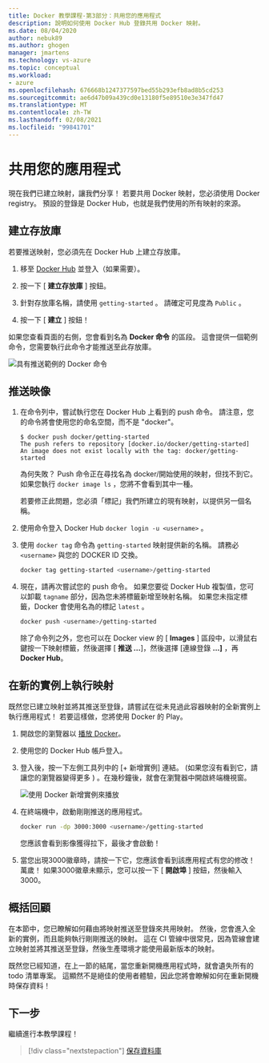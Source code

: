 ```yaml
---
title: Docker 教學課程-第3部分：共用您的應用程式
description: 說明如何使用 Docker Hub 登錄共用 Docker 映射。
ms.date: 08/04/2020
author: nebuk89
ms.author: ghogen
manager: jmartens
ms.technology: vs-azure
ms.topic: conceptual
ms.workload:
- azure
ms.openlocfilehash: 676668b1247377597bed55b293efb8ad8b5cd253
ms.sourcegitcommit: ae6d47b09a439cd0e13180f5e89510e3e347fd47
ms.translationtype: MT
ms.contentlocale: zh-TW
ms.lasthandoff: 02/08/2021
ms.locfileid: "99841701"
---
```

# <a name="share-your-app"></a>共用您的應用程式

現在我們已建立映射，讓我們分享！ 若要共用 Docker 映射，您必須使用 Docker registry。 預設的登錄是 Docker Hub，也就是我們使用的所有映射的來源。

## <a name="create-a-repo"></a>建立存放庫

若要推送映射，您必須先在 Docker Hub 上建立存放庫。

1. 移至 [Docker Hub](https://hub.docker.com) 並登入（如果需要）。

1. 按一下 [ **建立存放庫** ] 按鈕。

1. 針對存放庫名稱，請使用 `getting-started` 。 請確定可見度為 `Public` 。

1. 按一下 [ **建立** ] 按鈕！

如果您查看頁面的右側，您會看到名為 **Docker 命令** 的區段。 這會提供一個範例命令，您需要執行此命令才能推送至此存放庫。

![具有推送範例的 Docker 命令](media/push-command.png)

## <a name="push-the-image"></a>推送映像

1. 在命令列中，嘗試執行您在 Docker Hub 上看到的 push 命令。 請注意，您的命令將會使用您的命名空間，而不是 "docker"。

    ```plaintext
    $ docker push docker/getting-started
    The push refers to repository [docker.io/docker/getting-started]
    An image does not exist locally with the tag: docker/getting-started
    ```

    為何失敗？ Push 命令正在尋找名為 docker/開始使用的映射，但找不到它。 如果您執行 `docker image ls` ，您將不會看到其中一種。

    若要修正此問題，您必須「標記」我們所建立的現有映射，以提供另一個名稱。

1. 使用命令登入 Docker Hub `docker login -u <username>` 。

1. 使用 `docker tag` 命令為 `getting-started` 映射提供新的名稱。 請務必 `<username>` 與您的 DOCKER ID 交換。

    ```bash
    docker tag getting-started <username>/getting-started
    ```

1. 現在，請再次嘗試您的 push 命令。 如果您要從 Docker Hub 複製值，您可以卸載 `tagname` 部分，因為您未將標籤新增至映射名稱。 如果您未指定標籤，Docker 會使用名為的標記 `latest` 。

    ```bash
    docker push <username>/getting-started
    ```

    除了命令列之外，您也可以在 Docker view 的 [ **Images** ] 區段中，以滑鼠右鍵按一下映射標籤，然後選擇 [ **推送 ...**]，然後選擇 [連線登錄 **...]** ，再 **Docker Hub**。

## <a name="run-the-image-on-a-new-instance"></a>在新的實例上執行映射

既然您已建立映射並將其推送至登錄，請嘗試在從未見過此容器映射的全新實例上執行應用程式！ 若要這樣做，您將使用 Docker 的 Play。

1. 開啟您的瀏覽器以 [播放 Docker](http://play-with-docker.com)。

1. 使用您的 Docker Hub 帳戶登入。

1. 登入後，按一下左側工具列中的 [+ 新增實例] 連結。  (如果您沒有看到它，請讓您的瀏覽器變得更多 ) 。在幾秒鐘後，就會在瀏覽器中開啟終端機視窗。

    ![使用 Docker 新增實例來播放](media/pwd-add-new-instance.png)

1. 在終端機中，啟動剛剛推送的應用程式。

    ```bash
    docker run -dp 3000:3000 <username>/getting-started
    ```

    您應該會看到影像獲得拉下，最後才會啟動！

1. 當您出現3000徽章時，請按一下它，您應該會看到該應用程式有您的修改！ 萬歲！ 如果3000徽章未顯示，您可以按一下 [ **開啟埠** ] 按鈕，然後輸入3000。

## <a name="recap"></a>概括回顧

在本節中，您已瞭解如何藉由將映射推送至登錄來共用映射。 然後，您會進入全新的實例，而且能夠執行剛剛推送的映射。 這在 CI 管線中很常見，因為管線會建立映射並將其推送至登錄，然後生產環境才能使用最新版本的映射。

既然您已經知道，在上一節的結尾，當您重新開機應用程式時，就會遺失所有的 todo 清單專案。 這顯然不是絕佳的使用者體驗，因此您將會瞭解如何在重新開機時保存資料！

## <a name="next-steps"></a>下一步

繼續進行本教學課程！

> [!div class="nextstepaction"]
> [保存資料庫](persist-your-data.md)
